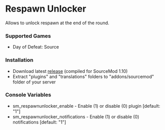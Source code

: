 # Respawn Unlocker

Allows to unlock respawn at the end of the round.

### Supported Games

* Day of Defeat: Source

### Installation

* Download latest [release](https://github.com/Dron-elektron/respawn-unlocker/releases) (compiled for SourceMod 1.10)
* Extract "plugins" and "translations" folders to "addons/sourcemod" folder of your server

### Console Variables

* sm_respawnunlocker_enable - Enable (1) or disable (0) plugin [default: "1"]
* sm_respawnunlocker_notifications - Enable (1) or disable (0) notifications [default: "1"]
